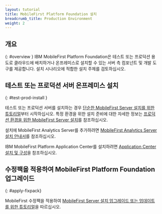 ```yaml
---
layout: tutorial
title: MobileFirst Platform Foundation 설치
breadcrumb_title: Production Environment
weight: 2
---
```

<!-- NLS_CHARSET=UTF-8 -->
## 개요
{: #overview }
IBM MobileFirst Platform Foundation은 테스트 또는 프로덕션 용도로 클라우드에 배치하거나 온프레미스로 설치할 수 있는 서버 측 컴포넌트 및 개발 도구를 제공합니다. 설치 시나리오에 적합한 설치 주제를 검토하십시오.

## 테스트 또는 프로덕션 서버 온프레미스 설치
{: #test-prod-install }

테스트 또는 프로덕션 서버를 설치하는 경우 [단순한 MobileFirst Server 설치를 위한 튜토리얼](simple-install/)부터 시작하십시오. 특정 환경을 위한 설치 준비에 대한 자세한 정보는 [ 프로덕션 환경을 위한 MobileFirst Server 설치](prod-env/)를 참조하십시오.

설치에 MobileFirst Analytics Server를 추가하려면 [MobileFirst Analytics Server 설치 안내서](analytics/)를 참조하십시오.

IBM MobileFirst Platform Application Center를 설치하려면 [Application Center 설치 및 구성](appcenter/)을 참조하십시오.

## 수정팩을 적용하여 MobileFirst Platform Foundation 업그레이드
{: #apply-fixpack}

MobileFirst 수정팩을 적용하여 [MobileFirst Server 설치 업그레이드 또는 업데이트를 위한 튜토리얼](update)을 따르십시오.
